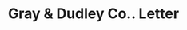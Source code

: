 ---
doi: 10.7916/D8DB9D11
date_other: '1930'
date_other_textual: '1930'
form: correspondence
genre:
- Letters (correspondence)
name:
- Gray & Dudley Co.
object_in_context_url: https://biggert.cul.columbia.edu/items/view/ave_biggert_01563
subject_hierarchical_geographic:
- Nashville, Tennessee, United States
subject_name:
- Gray & Dudley Co.
title: Gray & Dudley Co.. Letter
sort_title: Gray & Dudley Co.. Letter
call_number: ave_biggert_01563
coordinates:
- 36.166666666666664,-86.78333333333333
pid: ave_biggert_01563
identifiers: ave_biggert_01563
canvas_id: ldpd:396824
permalink: "/items/ave_biggert_01563/"
layout: iiif-image-page
---